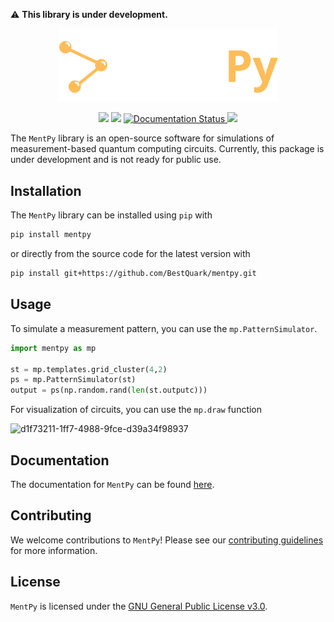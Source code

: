 :warning: **This library is under development.**

<p align="center">
  <img src="./docs/_static/logo.png" alt="MentPy: A Measurement-Based Quantum computing simulator." width="70%">
</p>

<div align=center>
  <a href="https://pypi.org/project/mentpy"><img src="https://img.shields.io/pypi/v/mentpy"></a>
  <!-- <a href="https://pypi.org/project/mentpy"><img src="https://img.shields.io/pypi/pyversions/mentpy"></a> -->
  <a href="https://pypi.org/project/mentpy"><img src="https://img.shields.io/pypi/wheel/mentpy"></a>
  <a href='https://mentpy.readthedocs.io/en/latest/?badge=latest'>
    <img src='https://readthedocs.org/projects/mentpy/badge/?version=latest' alt='Documentation Status' />
</a>
  <!-- <a href="https://pypistats.org/packages/mentpy"><img src="https://img.shields.io/pypi/dm/mentpy"></a>
  <a href="https://pypi.org/project/mentpy"><img src="https://img.shields.io/pypi/l/mentpy"></a> -->
  <a href="https://twitter.com/mentpy"><img src="https://img.shields.io/twitter/follow/mentpy?label=mentpy&style=flat&logo=twitter"></a>
  <!-- <a href="https://github.com/bestquark/mentpy/actions/workflows/docs.yaml"><img src="https://github.com/bestquark/mentpy/actions/workflows/docs.yaml/badge.svg"></a>
  <a href="https://github.com/bestquark/mentpy/actions/workflows/lint.yaml"><img src="https://github.com/bestquark/mentpy/actions/workflows/lint.yaml/badge.svg"></a>
  <a href="https://github.com/bestquark/mentpy/actions/workflows/build.yaml"><img src="https://github.com/bestquark/mentpy/actions/workflows/build.yaml/badge.svg"></a>
  <a href="https://github.com/bestquark/mentpy/actions/workflows/test.yaml"><img src="https://github.com/bestquark/mentpy/actions/workflows/test.yaml/badge.svg"></a>
  <a href="https://codecov.io/gh/bestquark/mentpy"><img src="https://codecov.io/gh/bestquark/mentpy/branch/master/graph/badge.svg?token=3FJML79ZUK"></a> -->
</div>

The `MentPy` library is an open-source software for simulations of 
measurement-based quantum computing circuits. Currently, this package is under 
development and is not ready for public use.

## Installation

The `MentPy` library can be installed using `pip` with

```bash
pip install mentpy
```

or directly from the source code for the latest version with

```bash
pip install git+https://github.com/BestQuark/mentpy.git
```

## Usage
To simulate a measurement pattern, you can use the `mp.PatternSimulator`.
```python
import mentpy as mp

st = mp.templates.grid_cluster(4,2)
ps = mp.PatternSimulator(st)
output = ps(np.random.rand(len(st.outputc)))
```

For visualization of circuits, you can use the `mp.draw` function

![d1f73211-1ff7-4988-9fce-d39a34f98937](https://user-images.githubusercontent.com/52287586/228085615-f6ced98c-3866-4c23-9b2e-ab8e22a6e2b7.png)

## Documentation

The documentation for `MentPy` can be found <a href="https://mentpy.readthedocs.io/en/latest/" target="_blank">here</a>.

## Contributing

We welcome contributions to `MentPy`! Please see our [contributing guidelines](./CONTRIBUTING.md) for more information.

## License

`MentPy` is licensed under the [GNU General Public License v3.0](./LICENSE).

